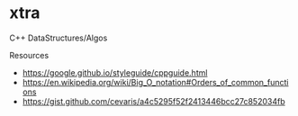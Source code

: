 # xtra
C++ DataStructures/Algos


Resources

- https://google.github.io/styleguide/cppguide.html
- https://en.wikipedia.org/wiki/Big_O_notation#Orders_of_common_functions
- https://gist.github.com/cevaris/a4c5295f52f2413446bcc27c852034fb

